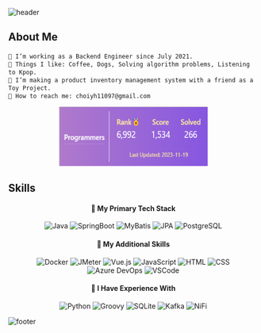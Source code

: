 ![header](https://capsule-render.vercel.app/api?type=waving&color=8A2BE2&height=300&section=header&text=Zinna%20Choi&fontSize=84&animation=fadeIn&fontAlignY=38&fontColor=FFFFFF&desc=🐶Welcome%20to%20my%20github%20profile🐶&descAlignY=51&descAlign=62)

## About Me

    👔 I’m working as a Backend Engineer since July 2021.
    🩷 Things I like: Coffee, Dogs, Solving algorithm problems, Listening to Kpop.
    👝 I’m making a product inventory management system with a friend as a Toy Project.
    💌 How to reach me: choiyh11097@gmail.com

<div align="center">

<img src="image.png" alt="Image" style="width: 300px; height: 120px;">

</div>

## Skills

<div align="center">

#### 📍 My Primary Tech Stack

![Java](https://img.shields.io/badge/JAVA-007396?style=flat-square&logo=Java&logoColor=white) ![SpringBoot](https://img.shields.io/badge/SpringBoot-6DB33F?style=flat-square&logo=Spring&logoColor=white) ![MyBatis](https://img.shields.io/badge/MyBatis-FC8EAC?style=flat-square&logo=MyBatis&logoColor=white) ![JPA](https://img.shields.io/badge/JPA-FF00F7?style=flat-square&logo=JPA&logoColor=white) ![PostgreSQL](https://img.shields.io/badge/PostgreSQL-316192?style=flat-square&logo=postgresql&logoColor=white)

#### 📍 My Additional Skills

![Docker](https://img.shields.io/badge/Docker-2496ED?style=flat-square&logo=Docker&logoColor=white) ![JMeter](https://img.shields.io/badge/JMeter-F88379?style=flat-square&logo=JMeter&logoColor=white) ![Vue.js](https://img.shields.io/badge/Vue.js-4FC08D?style=flat-square&logo=Vue.js&logoColor=white) ![JavaScript](https://img.shields.io/badge/JavaScript-F7DF1E?style=flat-square&logo=javascript&logoColor=black) ![HTML](https://img.shields.io/badge/HTML-239120?style=flat-square&logo=html5&logoColor=white) ![CSS](https://img.shields.io/badge/CSS-FFC1CC?&style=flat-square&logo=css3&logoColor=black) ![Azure DevOps](https://img.shields.io/badge/Azure_DevOps-0078D7?style=flat-square&logo=azure-devops&logoColor=white) ![VSCode](https://img.shields.io/badge/VSCode-007ACC?style=flat-square&logo=VisualStudioCode&logoColor=white)

#### 📍 I Have Experience With

![Python](https://img.shields.io/badge/Python-3776AB?style=flat-square&logo=python&logoColor=white) ![Groovy](https://img.shields.io/badge/Groovy-FC6C85?style=flat-square&logo=groovy&logoColor=white) ![SQLite](https://img.shields.io/badge/SQLite-07405E?style=flat-square&logo=sqlite&logoColor=white) ![Kafka](https://img.shields.io/badge/Kafka-FFD1DC?style=flat-square&logo=Kafka&logoColor=white) ![NiFi](https://img.shields.io/badge/NiFi-C154C1?style=flat-square&logo=Nifi&logoColor=white)

</div>

![footer](https://capsule-render.vercel.app/api?type=waving&color=8A2BE2&height=100&section=footer)
